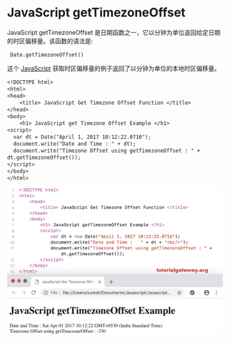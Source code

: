 # JavaScript getTimezoneOffset

JavaScript getTimezoneOffset 是日期函数之一，它以分钟为单位返回给定日期的时区偏移量。该函数的语法是:

```
 Date.getTimezoneOffset()
```

这个 [JavaScript](https://www.tutorialgateway.org/javascript/) 获取时区偏移量的例子返回了以分钟为单位的本地时区偏移量。

```
<!DOCTYPE html>
<html>
<head>
    <title> JavaScript Get Timezone Offset Function </title>
</head>
<body>
    <h1> JavaScript get Timezone Offset Example </h1>
<script>
  var dt = Date("April 1, 2017 10:12:22.0716");  
  document.write("Date and Time : " + dt);
  document.write("Timezone Offset using getTimezoneOffset : " + dt.getTimezoneOffset());
</script>
</body>
</html>
```

![JavaScript getTimezoneOffset 1](img/7206c92d726b5a6da51eab44c4441e4c.png)